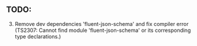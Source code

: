 ## TODO:

3. Remove dev dependencies 'fluent-json-schema' and fix compiler error (TS2307: Cannot find module 'fluent-json-schema' or its corresponding type declarations.)
